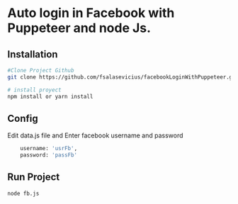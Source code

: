 # Auto login in Facebook with Puppeteer and node Js.

## Installation

``` bash
#Clone Project Github
git clone https://github.com/fsalasevicius/facebookLoginWithPuppeteer.git

# install proyect
npm install or yarn install

```

## Config
Edit data.js file and Enter facebook username and password
``` bash
    username: 'usrFb',
    password: 'passFb'
```


## Run Project

``` bash
node fb.js

```

